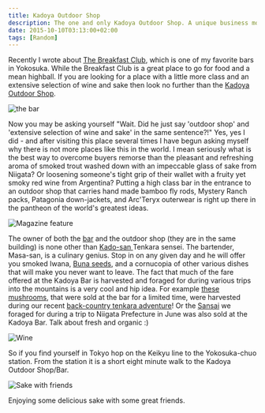 ```yaml
---
title: Kadoya Outdoor Shop
description: The one and only Kadoya Outdoor Shop. A unique business model that more outdoor shops should embody, imho...
date: 2015-10-10T03:13:00+02:00
tags: [Random]
---
```

<div class="text-lg mt-2">
<p class="mb-2">Recently I wrote about <a href="https://www.fallfishtenkara.com/the-breakfast-club/" target="_blank" rel="noopener noreferrer" class="text-red-500 hover:bg-red-500 hover:text-white">The Breakfast Club</a>, which is one of my favorite bars in Yokosuka. While the Breakfast Club is a great place to go for food and a mean highball. If you are looking for a place with a little more class and an extensive selection of wine and sake then look no further than the <a href="https://www.fallfishtenkara.com/tenkara-fishing-stores/" target="_blank" rel="noopener noreferrer" class="text-red-500 hover:bg-red-500 hover:text-white">Kadoya Outdoor Shop</a>.</p>

<img class="w-8/12 rounded-lg shadow-lg mx-auto" src="https://fallfish-tenkara-images.s3-us-west-1.amazonaws.com/FfT+-+Kadoya+Bar_Shop/kadoya+outdoor+shop-kadoya+bar-sake-yokosuka-honch-bar.JPG" alt="the bar" />

<p class="mt-2 mb-2">Now you may be asking yourself "Wait. Did he just say 'outdoor shop' and 'extensive selection of wine and sake' in the same sentence?!" Yes, yes I did - and after visiting this place several times I have begun asking myself why there is not more places like this in the world. I mean seriously what is the best way to overcome buyers remorse than the pleasant and refreshing aroma of smoked trout washed down with an impeccable glass of sake from Niigata? Or loosening someone's tight grip of their wallet with a fruity yet smoky red wine from Argentina? Putting a high class bar in the entrance to an outdoor shop that carries hand made bamboo fly rods, Mystery Ranch packs, Patagonia down-jackets, and Arc'Teryx outerwear is right up there in the pantheon of the world's greatest ideas.</p>

<img class="w-8/12 rounded-lg shadow-lg mx-auto" src="https://fallfish-tenkara-images.s3-us-west-1.amazonaws.com/FfT+-+Kadoya+Bar_Shop/kadoya+outdoor+shop-kadoya+bar-sake-yokosuka-honch-magazine+feature.JPG" alt="Magazine feature" />

<p class="mt-2 mb-2">The owner of both the <a href="https://www.facebook.com/kadoya.no.bar" target="_blank" rel="noopener noreferrer" class="text-red-500 hover:bg-red-500 hover:text-white">bar</a> and the outdoor shop (they are in the same building) is none other than <a href="https://www.badgertenkara.com/bt-blog/iwana-tenkara-a-guest-post-by-isaac-tait" target="_blank" rel="noopener noreferrer" class="text-red-500 hover:bg-red-500 hover:text-white">Kado-san </a>Tenkara sensei. The bartender, Masa-san, is a culinary genius. Stop in on any given day and he will offer you smoked Iwana, <a href="https://en.wikipedia.org/wiki/Fagus_crenata" target="_blank" rel="noopener noreferrer" class="text-red-500 hover:bg-red-500 hover:text-white">Buna seeds</a>, and a cornucopia of other various dishes that will make you never want to leave. The fact that much of the fare offered at the Kadoya Bar is harvested and foraged for during various trips into the mountains is a very cool and hip idea. For example <a href="https://www.facebook.com/kadoya.no.bar/posts/847868285327681" target="_blank" rel="noopener noreferrer" class="text-red-500 hover:bg-red-500 hover:text-white">these mushrooms</a>, that were sold at the bar for a limited time, were harvested during our recent <a href="https://www.fallfishtenkara.com/backcountry-tenkara/" target="_blank" rel="noopener noreferrer" class="text-red-500 hover:bg-red-500 hover:text-white">back-country tenkara adventure</a>! Or the <a href="https://www.fallfishtenkara.com/sansai-mountain-vegetables/" target="_blank" rel="noopener noreferrer" class="text-red-500 hover:bg-red-500 hover:text-white">Sansai</a> we foraged for during a trip to Niigata Prefecture in June was also sold at the Kadoya Bar. Talk about fresh and organic :)</p>

<img class="w-8/12 rounded-lg shadow-lg mx-auto" src="https://fallfish-tenkara-images.s3-us-west-1.amazonaws.com/FfT+-+Kadoya+Bar_Shop/kadoya+outdoor+shop-kadoya+bar-sake-yokosuka-honch-yama+tori+wine.JPG" alt="Wine" />

<p class="mt-2 mb-2">So if you find yourself in Tokyo hop on the Keikyu line to the Yokosuka-chuo station. From the station it is a short eight minute walk to the Kadoya Outdoor Shop/Bar.</p>

<div class="w-8/12 mx-auto">
<img class="rounded-lg shadow-lg" src="https://fallfish-tenkara-images.s3-us-west-1.amazonaws.com/FfT+-+Kadoya+Bar_Shop/kadoya+outdoor+shop-kadoya+bar-sake-yokosuka-honch-sansai.JPG" alt="Sake with friends" />
<p class="italic text-center">Enjoying some delicious sake with some great friends.</p>
</div>

<img class="w-8/12 rounded-lg shadow-lg mx-auto" src="" alt="" />
</div>
